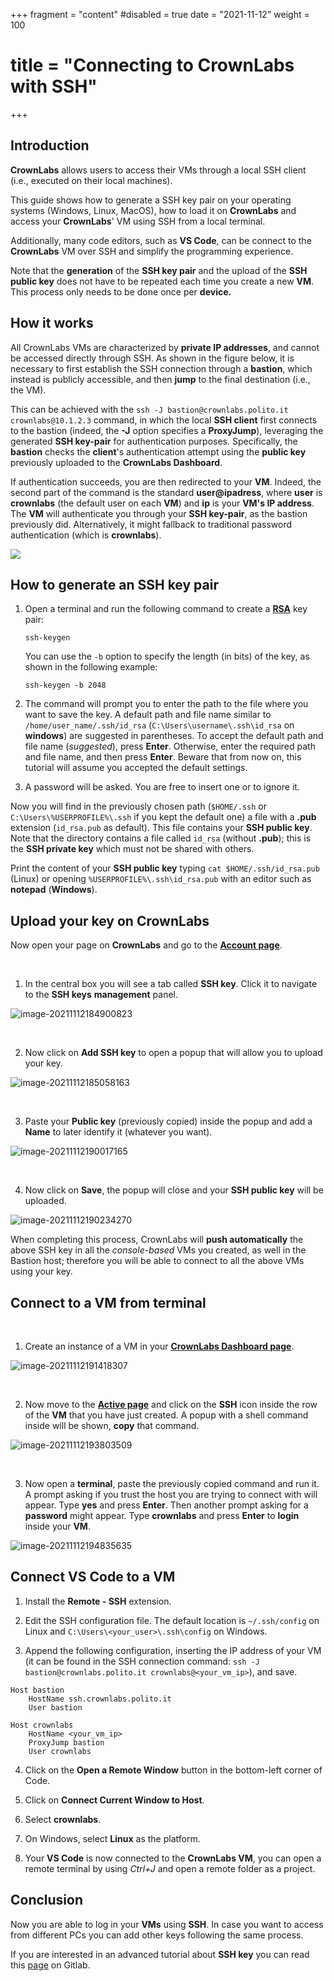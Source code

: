 +++
fragment = "content"
#disabled = true
date = "2021-11-12"
weight = 100
# title = "Connecting to CrownLabs with SSH"
+++

## Introduction

**CrownLabs** allows users to access their VMs through a local SSH client (i.e., executed on their local machines).

This guide shows how to generate a SSH key pair on your operating systems (Windows, Linux, MacOS), how to load it on **CrownLabs** and access your **CrownLabs**' VM using SSH from a local terminal.

Additionally, many code editors, such as **VS Code**, can be connect to the **CrownLabs** VM over SSH and simplify the programming experience.

Note that the **generation** of the **SSH key pair** and the upload of the **SSH public key** does not have to be repeated each time you create a new **VM**.
This process only needs to be done once per **device.**

## How it works

All CrownLabs VMs are characterized by **private IP addresses**, and cannot be accessed directly through SSH.
As shown in the figure below, it is necessary to first establish the SSH connection through a **bastion**, which instead is publicly accessible, and then **jump** to the final destination (i.e., the VM).

This can be achieved with the `ssh -J bastion@crownlabs.polito.it crownlabs@10.1.2.3` command, in which the local **SSH client** first connects to the bastion (indeed, the **-J** option specifies a **ProxyJump**), leveraging the generated **SSH key-pair** for authentication purposes.
Specifically, the **bastion** checks the **client**'s authentication attempt using the **public key** previously uploaded to the **CrownLabs Dashboard**.

If authentication succeeds, you are then redirected to your **VM**.
Indeed, the second part of the command is the standard **user@ipadress**, where **user** is **crownlabs** (the default user on each **VM**) and **ip** is your **VM's IP address**.
The **VM** will authenticate you through your **SSH key-pair**, as the bastion previously did.
Alternatively, it might fallback to traditional password authentication (which is **crownlabs**).

![](./img/3_1.png)


## How to generate an SSH key pair

1. Open a terminal and run the following command to create a [**RSA**](<https://en.wikipedia.org/wiki/RSA_(cryptosystem)>) key pair:

   ```
   ssh-keygen
   ```

   You can use the `-b` option to specify the length (in bits) of the key, as shown in the following example:

   ```
   ssh-keygen -b 2048
   ```

2. The command will prompt you to enter the path to the file where you want to save the key. A default path and file name similar to `/home/user_name/.ssh/id_rsa` (`C:\Users\username\.ssh\id_rsa` on **windows**) are suggested in parentheses. To accept the default path and file name (_suggested_), press **Enter**. Otherwise, enter the required path and file name, and then press **Enter**. Beware that from now on, this tutorial will assume you accepted the default settings.

3. A password will be asked. You are free to insert one or to ignore it.

Now you will find in the previously chosen path (`$HOME/.ssh` or `C:\Users\%USERPROFILE%\.ssh` if you kept the default one) a file with a **.pub** extension (`id_rsa.pub` as default). This file contains your **SSH public key**.
Note that the directory contains a file called `id_rsa` (without **.pub**); this is the **SSH private key** which must not be shared with others.

Print the content of your **SSH public key** typing `cat $HOME/.ssh/id_rsa.pub` (Linux) or opening `%USERPROFILE%\.ssh\id_rsa.pub` with an editor such as **notepad** (**Windows**).
## Upload your key on CrownLabs

Now open your page on **CrownLabs** and go to the [**Account page**](https://crownlabs.polito.it/app/account).

<br>

1. In the central box you will see a tab called **SSH key**. Click it to navigate to the **SSH keys** **management** panel.

![image-20211112184900823](./img/1_1.png)

<br>

2. Now click on **Add SSH key** to open a popup that will allow you to upload your key.

![image-20211112185058163](./img/1_2.png)

<br>

3. Paste your **Public key** (previously copied) inside the popup and add a **Name** to later identify it (whatever you want).

![image-20211112190017165](./img/1_3.png)

<br>

4. Now click on **Save**, the popup will close and your **SSH public key** will be uploaded.

![image-20211112190234270](./img/1_4.png)

When completing this process, CrownLabs will **push automatically** the above SSH key in all the _console-based_ VMs you created, as well in the Bastion host; therefore you will be able to connect to all the above VMs using your key.
<br>

## Connect to a VM from terminal

<br>

1. Create an instance of a VM in your [**CrownLabs Dashboard page**](https://crownlabs.polito.it/app).

![image-20211112191418307](./img/2_1.png)

<br>

2. Now move to the **[Active page](https://crownlabs.polito.it/app/active)** and click on the **SSH** icon inside the row of the **VM** that you have just created. A popup with a shell command inside will be shown, **copy** that command.

![image-20211112193803509](./img/2_2.png)

<br>

3. Now open a **terminal**, paste the previously copied command and run it.
   A prompt asking if you trust the host you are trying to connect with will appear. Type **yes** and press **Enter**.
   Then another prompt asking for a **password** might appear. Type **crownlabs** and press **Enter** to **login** inside your **VM**.

![image-20211112194835635](./img/2_3.png)


## Connect VS Code to a VM

1. Install the **Remote - SSH** extension.

2. Edit the SSH configuration file.
The default location is `~/.ssh/config` on Linux and `C:\Users\<your_user>\.ssh\config` on Windows.

3. Append the following configuration, inserting the IP address of your VM (it can be found in the SSH connection command: `ssh -J bastion@crownlabs.polito.it crownlabs@<your_vm_ip>`), and save.
```
Host bastion
	HostName ssh.crownlabs.polito.it
	User bastion

Host crownlabs
	HostName <your_vm_ip>
	ProxyJump bastion
	User crownlabs
```

4. Click on the **Open a Remote Window** button in the bottom-left corner of Code.

5. Click on **Connect Current Window to Host**.

6. Select **crownlabs**.

7. On Windows, select **Linux** as the platform.

8. Your **VS Code** is now connected to the **CrownLabs VM**, you can open a remote terminal by using *Ctrl+J* and open a remote folder as a project.

## Conclusion

Now you are able to log in your **VMs** using **SSH**. In case you want to access from different PCs you can add other keys following the same process.

If you are interested in an advanced tutorial about **SSH key** you can read this [page](https://docs.gitlab.com/ee/ssh/) on Gitlab.
